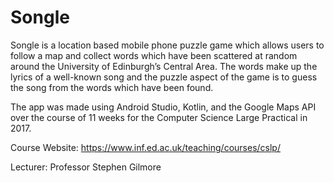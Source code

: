 # Songle 

Songle is a location based mobile phone puzzle game which allows users to follow a map and collect words which have been scattered at random around the University of Edinburgh’s Central Area. The words make up the lyrics of a well-known song and the puzzle aspect of the game is to guess the song from the words which have been found.

The app was made using Android Studio, Kotlin, and the Google Maps API over the course of 11 weeks for the Computer Science Large Practical in 2017.

Course Website: https://www.inf.ed.ac.uk/teaching/courses/cslp/

Lecturer: Professor Stephen Gilmore
